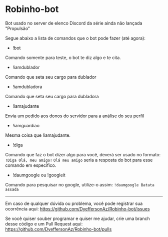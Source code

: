 # Robinho-bot
Bot usado no server de elenco Discord da série ainda não lançada "Propulsão"

Segue abaixo a lista de comandos que o bot pode fazer (até agora):
* !bot

Comando somente para teste, o bot te diz algo e te cita.
* !iamdublador

Comando que seta seu cargo para dublador
* !iamdubladora

Comando que seta seu cargo para dubladora
* !iamajudante

Envia um pedido aos donos do servidor para a análise do seu perfil
* !iamguardiao

Mesma coisa que !iamajudante.
* !diga

Comando que faz o bot dizer algo para você, deverá ser usado no formato:
`!Diga Olá, meu amigo!`
`Olá meu amigo` seria a resposta do bot para esse comando em específico.
* !daumgoogle ou !googleit

Comando para pesquisar no google, utilize-o assim: `!daumgoogle Batata assada`

---

Em caso de qualquer dúvida ou problema, você pode registrar sua ocorrência aqui: https://github.com/DyeffersonAz/Robinho-bot/issues

Se você quiser souber programar e quiser me ajudar, crie uma branch desse código e um Pull Request aqui: https://github.com/DyeffersonAz/Robinho-bot/pulls

